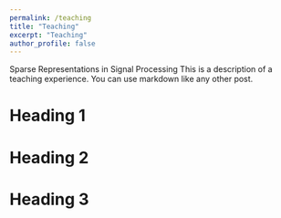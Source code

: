```yaml
---
permalink: /teaching
title: "Teaching"
excerpt: "Teaching"
author_profile: false
---
```


Sparse Representations in Signal Processing
This is a description of a teaching experience. You can use markdown like any other post.

Heading 1
======

Heading 2
======

Heading 3
======
